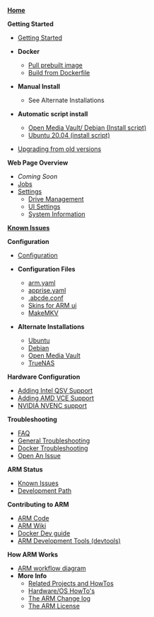 **[Home](https://github.com/automatic-ripping-machine/automatic-ripping-machine/wiki)**

**Getting Started**
   - [Getting Started](Getting-Started)

   - **Docker**
       - [Pull prebuilt image](docker)
       - [Build from Dockerfile](Building-ARM-docker-image-from-source)

   - **Manual Install**
     - See Alternate Installations
   
   - **Automatic script install**
       - [Open Media Vault/ Debian (Install script)](https://github.com/automatic-ripping-machine/automatic-ripping-machine/wiki/Setting-up-ARM-script-(Debian-OMV))
       - [Ubuntu 20.04 (install script)](https://github.com/automatic-ripping-machine/automatic-ripping-machine/wiki/Ubuntu-20.04-Automatic-Installation)
   - [Upgrading from old versions](https://github.com/automatic-ripping-machine/automatic-ripping-machine/wiki/upgrading)

**Web Page Overview**
  - _Coming Soon_
  - [Jobs](Web-Jobs)
  - [Settings](Web-Settings)
    - [Drive Management](Web-Settings-Drives)
    - [UI Settings](Web-Settings-UI)
    - [System Information](Web-Settings-System-Info)

**[Known Issues](https://github.com/automatic-ripping-machine/automatic-ripping-machine/wiki/Known-Issues)**

**Configuration**
   - [Configuration](Configuring-ARM)

   - **Configuration Files**
      - [arm.yaml](Config-arm.yaml)
      - [apprise.yaml](Config-apprise.yaml)
      - [.abcde.conf](Config-abcde.conf)
      - [Skins for ARM ui](Config-ui-skins)
      - [MakeMKV](MakeMKV-Info)
     
   - **Alternate Installations**
     - [Ubuntu](Alternate-Install-Ubuntu)
     - [Debian](Alternate-Install-Debian)
     - [Open Media Vault](Alternate-Install-OMV)
     - [TrueNAS](Alternate-Install-TrueNAS)


**Hardware Configuration**
   - [Adding Intel QSV Support](Hardware-Transcode-Intel-QSV)
   - [Adding AMD VCE Support](Hardware-Transcode-AMD-VCE)
   - [NVIDIA NVENC support](Hardware-Transcode-Nvidia-NVENC)


**Troubleshooting**
   - [FAQ](FAQ)
   - [General Troubleshooting](General-Troubleshooting)
   - [Docker Troubleshooting](Docker-Troubleshooting)
   - [Open An Issue](https://github.com/automatic-ripping-machine/automatic-ripping-machine/issues/new/choose)


**ARM Status**
   - [Known Issues](Status-Known-Issues)
   - [Development Path](Status-Roadmap)


**Contributing to ARM**
   - [ARM Code](Contribute)
   - [ARM Wiki](Contribute-Wiki)
   - [Docker Dev guide](Contribute-Docker)
   - [ARM Development Tools (devtools)](Contribute-DevTools)


**How ARM Works**
   - [ARM workflow diagram](workflow-diagram)
   - **More Info**
      - [Related Projects and HowTos](related-howtos)
      - [Hardware/OS HowTo's](VMware)
      - [The ARM Change log](Change-Log)
      - [The ARM License](https://github.com/automatic-ripping-machine/automatic-ripping-machine/blob/v2_devel/LICENSE)
